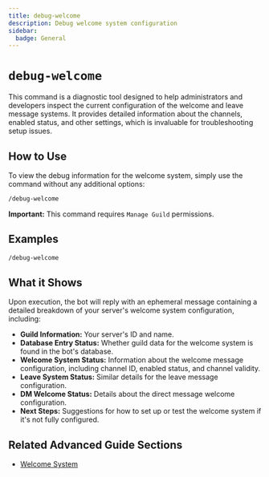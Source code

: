 ```yaml
---
title: debug-welcome
description: Debug welcome system configuration
sidebar:
  badge: General
---
```


# `debug-welcome`

This command is a diagnostic tool designed to help administrators and developers inspect the current configuration of the welcome and leave message systems. It provides detailed information about the channels, enabled status, and other settings, which is invaluable for troubleshooting setup issues.

## How to Use

To view the debug information for the welcome system, simply use the command without any additional options:

```sh
/debug-welcome
```

**Important:** This command requires `Manage Guild` permissions.

## Examples

```sh
/debug-welcome
```

## What it Shows

Upon execution, the bot will reply with an ephemeral message containing a detailed breakdown of your server's welcome system configuration, including:

*   **Guild Information:** Your server's ID and name.
*   **Database Entry Status:** Whether guild data for the welcome system is found in the bot's database.
*   **Welcome System Status:** Information about the welcome message configuration, including channel ID, enabled status, and channel validity.
*   **Leave System Status:** Similar details for the leave message configuration.
*   **DM Welcome Status:** Details about the direct message welcome configuration.
*   **Next Steps:** Suggestions for how to set up or test the welcome system if it's not fully configured.

## Related Advanced Guide Sections

*   [Welcome System](/advanced-guide/server-management/welcome_system)